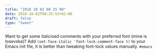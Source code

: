 ```yaml
---
title: "2018 10 02 08 25 00"
date: 2018-10-02T08:25:53+02:00
draft: false
type: "tweet"
---
```

Want to get some italicised comments with your preferred font (mine is Iosevska)? Add `(set-face-italic 'font-lock-comment-face t)` to your Emacs init file, it is better than tweaking font-lock values manually. `#emacs`

